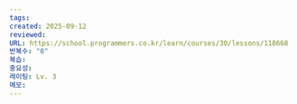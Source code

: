 ```yaml
---
tags:
created: 2025-09-12
reviewed:
URL: https://school.programmers.co.kr/learn/courses/30/lessons/118668
반복수: "0"
복습:
중요성:
레이팅: Lv. 3
메모:
---
```

